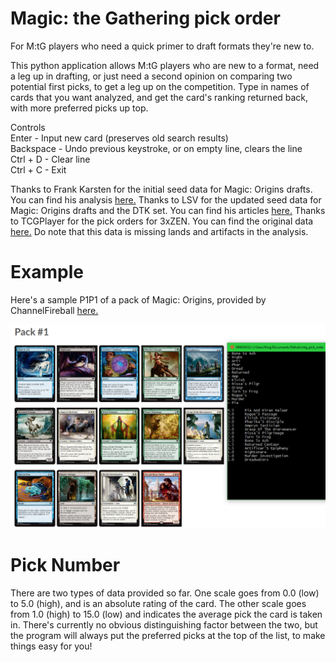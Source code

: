 # Magic: the Gathering pick order
For M:tG players who need a quick primer to draft formats they're new to.

This python application allows M:tG players who are new to a format, need a leg up in drafting, or just need a second opinion on comparing two potential first picks, to get a leg up on the competition. Type in names of cards that you want analyzed, and get the card's ranking returned back, with more preferred picks up top.

Controls  
Enter - Input new card (preserves old search results)  
Backspace - Undo previous keystroke, or on empty line, clears the line  
Ctrl + D - Clear line  
Ctrl + C - Exit  

Thanks to Frank Karsten for the initial seed data for Magic: Origins drafts. You can find his analysis [here.](http://www.channelfireball.com/articles/a-pick-order-list-for-magic-origins/)
Thanks to LSV for the updated seed data for Magic: Origins drafts and the DTK set. You can find his articles [here.](http://www.channelfireball.com/author/luis-scott-vargas/)
Thanks to TCGPlayer for the pick orders for 3xZEN. You can find the original data [here.](http://magic.tcgplayer.com/strategy/draft-091006.asp) Do note that this data is missing lands and artifacts in the analysis.

# Example
Here's a sample P1P1 of a pack of Magic: Origins, provided by ChannelFireball [here.](http://www.channelfireball.com/articles/whats-the-pick-magic-origins-pack-1-pick-1-with-huey-2/)

![mtg pick order in action](readme/example.png)

# Pick Number

There are two types of data provided so far. One scale goes from 0.0 (low) to 5.0 (high), and is an absolute rating of the card. The other scale goes from 1.0 (high) to 15.0 (low) and indicates the average pick the card is taken in. There's currently no obvious distinguishing factor between the two, but the program will always put the preferred picks at the top of the list, to make things easy for you!
